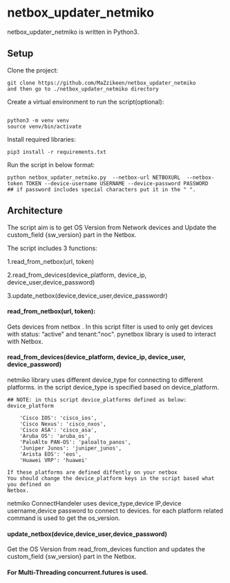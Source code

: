 # netbox_updater_netmiko

netbox_updater_netmiko is written in Python3.

## Setup

Clone the project:
```
git clone https://github.com/MaZzikeen/netbox_updater_netmiko
and then go to ./netbox_updater_netmiko directory
```

Create a virtual environment to run the script(optional):
```

python3 -m venv venv
source venv/bin/activate
```

Install required libraries:
```
pip3 install -r requirements.txt 
```

Run the script in below format:
```
python netbox_updater_netmiko.py  --netbox-url NETBOXURL  --netbox-token TOKEN --device-username USERNAME --device-password PASSWORD 
## if password includes special characters put it in the " ".
```


## Architecture
The script aim is to get OS Version from Network devices and Update the custom_field {sw_version} part in the Netbox.

The script includes 3 functions:

1.read_from_netbox(url, token)

2.read_from_devices(device_platform, device_ip, device_user,device_password)

3.update_netbox(device,device_user,device_passwordr)

#### read_from_netbox(url, token):

Gets devices from netbox . In this script filter is used to only get devices with status: “active" and tenant:"noc".
pynetbox library is used to interact with Netbox.


#### read_from_devices(device_platform, device_ip, device_user, device_password)

netmiko library uses different device_type for connecting to different platforms.
in the script device_type is specified based on device_platform.
```
## NOTE: in this script device_platforms defined as below:
device_platform 

    'Cisco IOS': 'cisco_ios',
    'Cisco Nexus': 'cisco_nxos',
    'Cisco ASA': 'cisco_asa',
    'Aruba OS': 'aruba_os',
    'PaloAlto PAN-OS': 'paloalto_panos',
    'Juniper Junos': 'juniper_junos',
    'Arista EOS': 'eos',
    'Huawei VRP': 'huawei'

If these platforms are defined diffently on your netbox
You should change the device_platform keys in the script based what you defined on
Netbox.
```
netmiko ConnectHandeler uses device_type,device IP,device username,device password to connect to devices.
for each platform related command is used to get the os_version.
 
#### update_netbox(device,device_user,device_password)

Get the OS Version from read_from_devices function and updates the custom_field {sw_version} part in the Netbox.

#### For Multi-Threading concurrent.futures is used.
